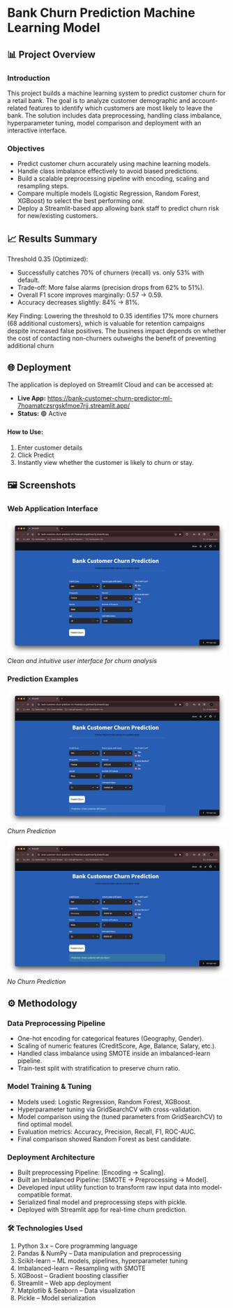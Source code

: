 # Bank Churn Prediction Machine Learning Model

## 📊 Project Overview
### Introduction
This project builds a machine learning system to predict customer churn for a retail bank. The goal is to analyze customer demographic and account-related features to identify which customers are most likely to leave the bank. The solution includes data preprocessing, handling class imbalance, hyperparameter tuning, model comparison and deployment with an interactive interface.

### Objectives
- Predict customer churn accurately using machine learning models.
- Handle class imbalance effectively to avoid biased predictions.
- Build a scalable preprocessing pipeline with encoding, scaling and resampling steps.
- Compare multiple models (Logistic Regression, Random Forest, XGBoost) to select the best performing one.
- Deploy a Streamlit-based app allowing bank staff to predict churn risk for new/existing customers.

## 📈 Results Summary
Threshold 0.35 (Optimized):

- Successfully catches 70% of churners (recall) vs. only 53% with default.
- Trade-off: More false alarms (precision drops from 62% to 51%).
- Overall F1 score improves marginally: 0.57 → 0.59.
- Accuracy decreases slightly: 84% → 81%.

Key Finding: Lowering the threshold to 0.35 identifies 17% more churners (68 additional customers), which is valuable for retention campaigns despite increased false positives. The business impact depends on whether the cost of contacting non-churners outweighs the benefit of preventing additional churn

## 🌐 Deployment
The application is deployed on Streamlit Cloud and can be accessed at:
- **Live App:** https://bank-customer-churn-predictor-ml-7hoamatczsrgskfmoe7rjj.streamlit.app/
- **Status:** 🟢 Active

#### How to Use:
1. Enter customer details
2. Click Predict
3. Instantly view whether the customer is likely to churn or stay.

## 🖼️ Screenshots
### Web Application Interface
![App Interface](screenshots/Project_GUI.png)
*Clean and intuitive user interface for churn analysis*

### Prediction Examples
![Churn](screenshots/Churn_Prediction.png)
*Churn Prediction*

![No Churn](screenshots/NoChurn_Prediction.png)
*No Churn Prediction*

## ⚙️ Methodology
### Data Preprocessing Pipeline
- One-hot encoding for categorical features (Geography, Gender).
- Scaling of numeric features (CreditScore, Age, Balance, Salary, etc.).
- Handled class imbalance using SMOTE inside an imbalanced-learn pipeline.
- Train-test split with stratification to preserve churn ratio.

### Model Training & Tuning
- Models used: Logistic Regression, Random Forest, XGBoost.
- Hyperparameter tuning via GridSearchCV with cross-validation.
- Model comparison using the (tuned parameters from GridSearchCV) to find optimal model.
- Evaluation metrics: Accuracy, Precision, Recall, F1, ROC-AUC.
- Final comparison showed Random Forest as best candidate.

### Deployment Architecture
- Built preprocessing Pipeline: [Encoding → Scaling].
- Built an Imbalanced Pipeline: [SMOTE → Preprocessing → Model].
- Developed input utility function to transform raw input data into model-compatible format.
- Serialized final model and preprocessing steps with pickle.
- Deployed with Streamlit app for real-time churn prediction.

### 🛠️ Technologies Used
1.	Python 3.x – Core programming language
2.	Pandas & NumPy – Data manipulation and preprocessing
3.	Scikit-learn – ML models, pipelines, hyperparameter tuning
4.	Imbalanced-learn – Resampling with SMOTE
5.	XGBoost – Gradient boosting classifier
6.	Streamlit – Web app deployment
7.	Matplotlib & Seaborn – Data visualization
8.	Pickle – Model serialization
